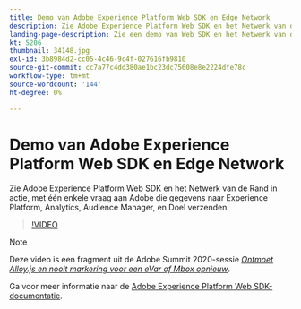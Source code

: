 ```yaml
---
title: Demo van Adobe Experience Platform Web SDK en Edge Network
description: Zie Adobe Experience Platform Web SDK en het Netwerk van de Rand in actie, met één enkele vraag aan Adobe die gegevens naar Experience Platform, Analytics, Audience Manager, en Doel verzenden.
landing-page-description: Zie een demo van Web SDK en het Netwerk van de Rand in actie, met één enkele vraag aan Adobe die gegevens naar Experience Platform, Analytics, Audience Manager, en Doel verzenden.
kt: 5206
thumbnail: 34148.jpg
exl-id: 3b8984d2-cc05-4c46-9c4f-027616fb9810
source-git-commit: cc7a77c4dd380ae1bc23dc75608e8e2224dfe78c
workflow-type: tm+mt
source-wordcount: '144'
ht-degree: 0%

---
```


# Demo van Adobe Experience Platform Web SDK en Edge Network

Zie Adobe Experience Platform Web SDK en het Netwerk van de Rand in actie, met één enkele vraag aan Adobe die gegevens naar Experience Platform, Analytics, Audience Manager, en Doel verzenden.

>[!VIDEO](https://video.tv.adobe.com/v/34148?quality=12&learn=on)

>[!NOTE]
>
>Deze video is een fragment uit de Adobe Summit 2020-sessie *[Ontmoet Alloy.js en nooit markering voor een eVar of Mbox opnieuw](https://business.adobe.com/summit/2020/with-alloy-js-never-tag-for-an-evar-or-mbox-again.html)*.

Ga voor meer informatie naar de [Adobe Experience Platform Web SDK-documentatie](https://experienceleague.adobe.com/docs/experience-platform/edge/home.html).